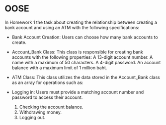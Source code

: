 # OOSE

In Homework 1
the task about creating the relationship between creating a bank account and using an ATM
with the following specifications:

- Bank Account Creation: Users can choose how many bank accounts to create.
- Account_Bank Class: This class is responsible for creating bank accounts with the following properties:
    A 13-digit account number.
    A name with a maximum of 50 characters.
    A 4-digit password.
    An account balance with a maximum limit of 1 million baht.

- ATM Class: This class utilizes the data stored in the Account_Bank class as an array for operations such as:

- Logging in: Users must provide a matching account number and password to access their account.
  1. Checking the account balance.
  2. Withdrawing money.
  3. Logging out.





